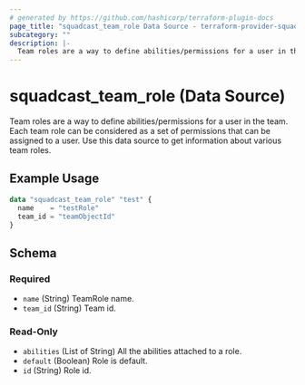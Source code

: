 ```yaml
---
# generated by https://github.com/hashicorp/terraform-plugin-docs
page_title: "squadcast_team_role Data Source - terraform-provider-squadcast"
subcategory: ""
description: |-
  Team roles are a way to define abilities/permissions for a user in the team. Each team role can be considered as a set of permissions that can be assigned to a user. Use this data source to get information about various team roles.
---
```


# squadcast_team_role (Data Source)

Team roles are a way to define abilities/permissions for a user in the team. Each team role can be considered as a set of permissions that can be assigned to a user. Use this data source to get information about various team roles.

## Example Usage

```terraform
data "squadcast_team_role" "test" {
  name    = "testRole"
  team_id = "teamObjectId"
}
```

<!-- schema generated by tfplugindocs -->
## Schema

### Required

- `name` (String) TeamRole name.
- `team_id` (String) Team id.

### Read-Only

- `abilities` (List of String) All the abilities attached to a role.
- `default` (Boolean) Role is default.
- `id` (String) Role id.


